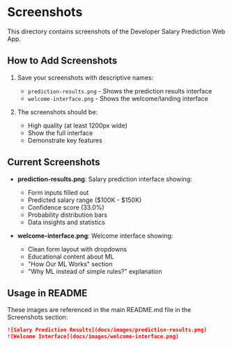 # Screenshots

This directory contains screenshots of the Developer Salary Prediction Web App.

## How to Add Screenshots

1. Save your screenshots with descriptive names:
   - `prediction-results.png` - Shows the prediction results interface
   - `welcome-interface.png` - Shows the welcome/landing interface

2. The screenshots should be:
   - High quality (at least 1200px wide)
   - Show the full interface
   - Demonstrate key features

## Current Screenshots

- **prediction-results.png**: Salary prediction interface showing:
  - Form inputs filled out
  - Predicted salary range ($100K - $150K)
  - Confidence score (33.0%)
  - Probability distribution bars
  - Data insights and statistics

- **welcome-interface.png**: Welcome interface showing:
  - Clean form layout with dropdowns
  - Educational content about ML
  - "How Our ML Works" section
  - "Why ML instead of simple rules?" explanation

## Usage in README

These images are referenced in the main README.md file in the Screenshots section:

```markdown
![Salary Prediction Results](docs/images/prediction-results.png)
![Welcome Interface](docs/images/welcome-interface.png)
```